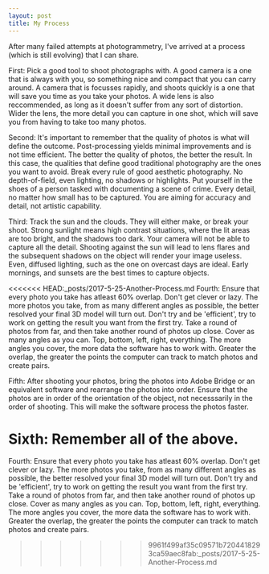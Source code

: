 ```yaml
---
layout: post
title: My Process
---
```


After many failed attempts at photogrammetry, I've arrived at a process (which is still evolving) that I can share.  

First: Pick a good tool to shoot photographs with. A good camera is a one that is always with you, so something nice and compact that you can carry around. A camera that is focusses rapidly, and shoots quickly is a one that will save you time as you take your photos. A wide lens is also reccommended, as long as it doesn't suffer from any sort of distortion. Wider the lens, the more detail you can capture in one shot, which will save you from having to take too many photos.  

Second: It's important to remember that the quality of photos is what will define the outcome. Post-processing yields minimal improvements and is not time efficient. The better the quality of photos, the better the result. In this case, the qualities that define good traditional photography are the ones you want to avoid. Break every rule of good aesthetic photography. No depth-of-field, even lighting, no shadows or highlights. Put yourself in the shoes of a person tasked with documenting a scene of crime. Every detail, no matter how small has to be captured. You are aiming for accuracy and detail, not artistic capability.  

Third: Track the sun and the clouds. They will either make, or break your shoot. Strong sunlight means high contrast situations, where the lit areas are too bright, and the shadows too dark. Your camera will not be able to capture all the detail. Shooting against the sun will lead to lens flares and the subsequent shadows on the object will render your image useless. Even, diffused lighting, such as the one on overcast days are ideal. Early mornings, and sunsets are the best times to capture objects.   

<<<<<<< HEAD:_posts/2017-5-25-Another-Process.md
Fourth: Ensure that every photo you take has atleast 60% overlap. Don't get clever or lazy. The more photos you take, from as many different angles as possible, the better resolved your final 3D model will turn out. Don't try and be 'efficient', try to work on getting the result you want from the first try. Take a round of photos from far, and then take another round of photos up close. Cover as many angles as you can. Top, bottom, left, right, everything. The more angles you cover, the more data the software has to work with. Greater the overlap, the greater the points the computer can track to match photos and create pairs.

Fifth: After shooting your photos, bring the photos into Adobe Bridge or an equivalent software and rearrange the photos into order. Ensure that the photos are in order of the orientation of the object, not necesssarily in the order of shooting. This will make the software process the photos faster.

Sixth: Remember all of the above.
=======
Fourth: Ensure that every photo you take has atleast 60% overlap. Don't get clever or lazy. The more photos you take, from as many different angles as possible, the better resolved your final 3D model will turn out. Don't try and be 'efficient', try to work on getting the result you want from the first try. Take a round of photos from far, and then take another round of photos up close. Cover as many angles as you can. Top, bottom, left, right, everything. The more angles you cover, the more data the software has to work with. Greater the overlap, the greater the points the computer can track to match photos and create pairs. 
>>>>>>> 9961f499af35c09571b7204418293ca59aec8fab:_posts/2017-5-25-Another-Process.md
